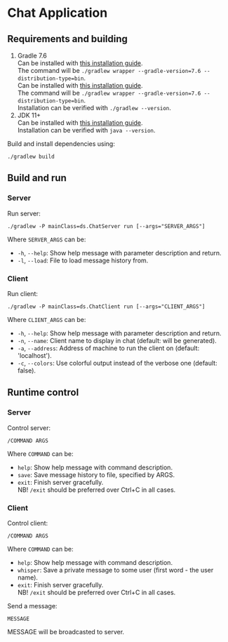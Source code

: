 # Chat Application

## Requirements and building

1. Gradle 7.6  
   Can be installed with [this installation guide](https://gradle.org/install/#with-the-gradle-wrapper).  
   The command will be `./gradlew wrapper --gradle-version=7.6 --distribution-type=bin`.  
   Can be installed with [this installation guide](https://gradle.org/install/#with-the-gradle-wrapper).  
   The command will be `./gradlew wrapper --gradle-version=7.6 --distribution-type=bin`.  
   Installation can be verified with `./gradlew --version`.
2. JDK 11+  
   Can be installed with [this installation guide](https://openjdk.org/install/).  
   Installation can be verified with `java --version`.

Build and install dependencies using:
``` 
./gradlew build
```

## Build and run

### Server

Run server:
```shell
./gradlew -P mainClass=ds.ChatServer run [--args="SERVER_ARGS"]
```

Where `SERVER_ARGS` can be:
- `-h`, `--help`: Show help message with parameter description and return.
- `-l`, `--load`: File to load message history from.


### Client

Run client:
```shell
./gradlew -P mainClass=ds.ChatClient run [--args="CLIENT_ARGS"]
```

Where `CLIENT_ARGS` can be:
- `-h`, `--help`: Show help message with parameter description and return.
- `-n`, `--name`: Client name to display in chat (default: will be generated).
- `-a`, `--address`: Address of machine to run the client on (default: 'localhost').
- `-c`, `--colors`: Use colorful output instead of the verbose one (default: false).



## Runtime control

### Server

Control server:
```shell
/COMMAND ARGS
```

Where `COMMAND` can be:
- `help`: Show help message with command description.
- `save`: Save message history to file, specified by ARGS.
- `exit`: Finish server gracefully.  
  NB! `/exit` should be preferred over Ctrl+C in all cases.

### Client

Control client:
```shell
/COMMAND ARGS
```

Where `COMMAND` can be:
- `help`: Show help message with command description.
- `whisper`: Save a private message to some user (first word - the user name).
- `exit`: Finish server gracefully.  
  NB! `/exit` should be preferred over Ctrl+C in all cases.

Send a message:
```shell
MESSAGE
```

MESSAGE will be broadcasted to server.
